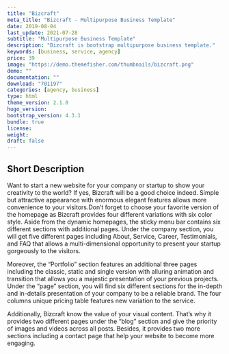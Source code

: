 ```yaml
---
title: "Bizcraft"
meta_title: "Bizcraft - Multipurpose Business Template"
date: 2019-08-04
last_update: 2021-07-28
subtitle: "Multipurpose Business Template"
description: "Bizcraft is bootstrap multipurpose business template."
keywords: [business, service, agency]
price: 39
image: "https://demo.themefisher.com/thumbnails/bizcraft.png"
demo: ""
documentation: ""
download: "701197"
categories: [agency, business]
type: html
theme_version: 2.1.0
hugo_version:
bootstrap_version: 4.3.1
bundle: true
license:
weight:
draft: false
---
```


## Short Description

Want to start a new website for your company or startup to show your creativity to the world? If yes, Bizcraft will be a good choice indeed. Simple but attractive appearance with enormous elegant features allows more convenience to your visitors.Don’t forget to choose your favorite version of the homepage as Bizcraft provides four different variations with six color style. Aside from the dynamic homepages, the sticky menu bar contains six different sections with additional pages. Under the company section, you will get five different pages including About, Service, Career, Testimonials, and FAQ that allows a multi-dimensional opportunity to present your startup gorgeously to the visitors.

Moreover, the “Portfolio” section features an additional three pages including the classic, static and single version with alluring animation and transition that allows you a majestic presentation of your previous projects. Under the “page” section, you will find six different sections for the in-depth and in-details presentation of your company to be a reliable brand. The four columns unique pricing table features new variation to the service.

Additionally, Bizcraft know the value of your visual content. That’s why it provides two different pages under the “blog” section and give the priority of images and videos across all posts. Besides, it provides two more sections including a contact page that help your website to become more engaging.
